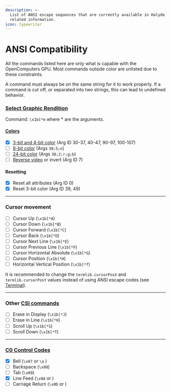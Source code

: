 ```yaml
---
description: >-
  List of ANSI escape sequences that are currently available in Halyde and other
  related information.
icon: typewriter
---
```


# ANSI Compatibility

All the commands listed here are only what is capable with the OpenComputers GPU. Most commands outside color are unlisted due to these constraints.

A command must always be on the same string for it to work properly. If a command is cut off, or separated into two strings, this can lead to undefined behavior.

### [Select Graphic Rendition](https://en.wikipedia.org/wiki/ANSI_escape_code#Select_Graphic_Rendition_parameters)

Command: `\x1b[*m` where \* are the arguments.

#### [Colors](https://en.wikipedia.org/wiki/ANSI_escape_code#Colors)

* [x] [3-bit and 4-bit color](https://en.wikipedia.org/wiki/ANSI_escape_code#3-bit_and_4-bit) (Arg ID 30-37, 40-47, 90-97, 100-107)
* [ ] [8-bit color](https://en.wikipedia.org/wiki/ANSI_escape_code#8-bit) (Args `38;5;n`)
* [ ] [24-bit color](https://en.wikipedia.org/wiki/ANSI_escape_code#24-bit) (Args `38;2;r;g;b`)
* [ ] [Reverse video](https://en.wikipedia.org/wiki/Reverse_video) or invert (Arg ID 7)

#### Resetting

* [x] Reset all attributes (Arg ID 0)
* [x] Reset 3-bit color (Arg ID 39, 49)

***

### Cursor movement

* [ ] Cursor Up (`\x1b[*A`)
* [ ] Cursor Down (`\x1b[*B`)
* [ ] Cursor Forward (`\x1b[*C`)
* [ ] Cursor Back (`\x1b[*D`)
* [ ] Cursor Next Line (`\x1b[*E`)
* [ ] Cursor Previous Line (`\x1b[*F`)
* [ ] Cursor Horizontal Absolute (`\x1b[*G`)
* [ ] Cursor Position (`\x1b[*H`)
* [ ] Horizontal Vertical Position (`\x1b[*f`)

It is recommended to change the `termlib.cursorPosX` and `termlib.cursorPosY` values instead of using ANSI escape codes (see [Terminal](libraries-and-apis/terminal.md)).

***

### Other [CSI commands](https://en.wikipedia.org/wiki/ANSI_escape_code#Control_Sequence_Introducer_commands)

* [ ] Erase in Display (`\x1b[*J`)
* [ ] Erase in Line (`\x1b[*K`)
* [ ] Scroll Up (`\x1b[*S`)
* [ ] Scroll Down (`\x1b[*T`)

***

### [C0 ](https://en.wikipedia.org/wiki/ANSI_escape_code#C0_control_codes)[Control Codes](https://en.wikipedia.org/wiki/ANSI_escape_code#C0_control_codes)

* [x] Bell (`\x07` or `\a` )
* [ ] Backspace (`\x08`)
* [ ] Tab (`\x09`)
* [x] Line Feed (`\x0A` or )
* [ ] Carriage Return (`\x0D` or )
